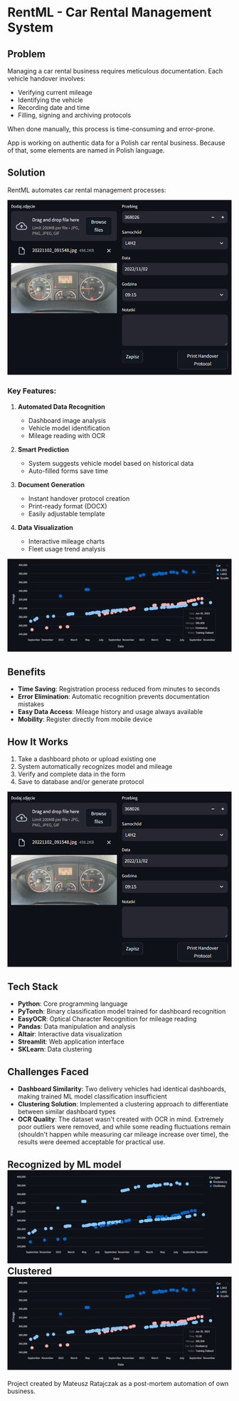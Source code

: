 # RentML - Car Rental Management System

## Problem

Managing a car rental business requires meticulous documentation. Each vehicle handover involves:
- Verifying current mileage
- Identifying the vehicle
- Recording date and time
- Filling, signing and archiving protocols

When done manually, this process is time-consuming and error-prone.

App is working on authentic data for a Polish car rental business. Because of that, some elements are named in Polish language.

## Solution

RentML automates car rental management processes:

![Main application screen](data/screenshots/main.png)

### Key Features:

1. **Automated Data Recognition**
   - Dashboard image analysis
   - Vehicle model identification
   - Mileage reading with OCR

2. **Smart Prediction**
   - System suggests vehicle model based on historical data
   - Auto-filled forms save time

3. **Document Generation**
   - Instant handover protocol creation
   - Print-ready format (DOCX)
   - Easily adjustable template

4. **Data Visualization**
   - Interactive mileage charts
   - Fleet usage trend analysis

![Mileage chart](data/screenshots/clustered.png)

## Benefits

- **Time Saving**: Registration process reduced from minutes to seconds
- **Error Elimination**: Automatic recognition prevents documentation mistakes
- **Easy Data Access**: Mileage history and usage always available
- **Mobility**: Register directly from mobile device

## How It Works

1. Take a dashboard photo or upload existing one
2. System automatically recognizes model and mileage
3. Verify and complete data in the form
4. Save to database and/or generate protocol

![Confirmation form](data/screenshots/main.png)

## Tech Stack

- **Python**: Core programming language
- **PyTorch**: Binary classification model trained for dashboard recognition
- **EasyOCR**: Optical Character Recognition for mileage reading
- **Pandas**: Data manipulation and analysis
- **Altair**: Interactive data visualization
- **Streamlit**: Web application interface
- **SKLearn**: Data clustering

## Challenges Faced

- **Dashboard Similarity**: Two delivery vehicles had identical dashboards, making trained ML model classification insufficient
- **Clustering Solution**: Implemented a clustering approach to differentiate between similar dashboard types
- **OCR Quality**: The dataset wasn't created with OCR in mind. Extremely poor outliers were removed, and while some reading fluctuations remain (shouldn't happen while measuring car mileage increase over time), the results were deemed acceptable for practical use.

Recognized by ML model
![Raw Dashboard Images](data/screenshots/raw.png)
Clustered
![Clustered Dashboard Analysis](data/screenshots/clustered.png)
---

Project created by Mateusz Ratajczak as a post-mortem automation of own business.